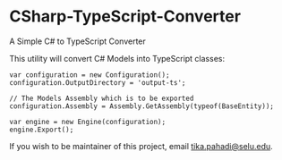 # CSharp-TypeScript-Converter
A Simple C# to TypeScript Converter

This utility will convert C# Models into TypeScript classes:

```
var configuration = new Configuration();
configuration.OutputDirectory = 'output-ts';

// The Models Assembly which is to be exported
configuration.Assembly = Assembly.GetAssembly(typeof(BaseEntity));

var engine = new Engine(configuration);
engine.Export();

```



If you wish to be maintainer of this project, email tika.pahadi@selu.edu.
